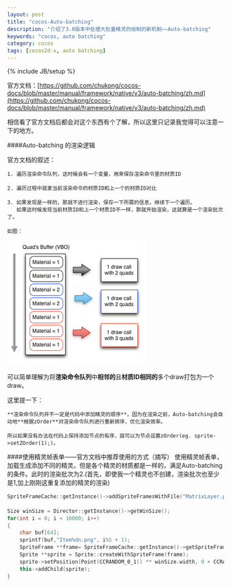 ```yaml
---
layout: post
title: "cocos-Auto-batching"
description: "介绍了3.0版本中处理大批量精灵的绘制的新机制——Auto-batching"
keywords: "cocos, auto batching"
category: cocos
tags: [cocos2d-x, auto batching]
---
```


{% include JB/setup %}

官方文档：[https://github.com/chukong/cocos-docs/blob/master/manual/framework/native/v3/auto-batching/zh.md](https://github.com/chukong/cocos-docs/blob/master/manual/framework/native/v3/auto-batching/zh.md)

相信看了官方文档后都会对这个东西有个了解，所以这里只记录我觉得可以注意一下的地方。

<!-- more -->

####Auto-batching 的渲染逻辑

官方文档的叙述：

	1. 遍历渲染命令队列，这时候会有一个变量，用来保存渲染命令里的材质ID

	2. 遍历过程中就拿当前渲染命令的材质ID和上一个的材质ID对比

	3. 如果发现是一样的，那就不进行渲染，保存一下所需的信息，继续下一个遍历。
	   如果这时候发现当前材质ID和上一个材质ID不一样，那就开始渲染，这就算是一个渲染批次了。

	如图：
![Auto-batching](/assets/images/auto-batching/auto-batching.png)

可以简单理解为将**渲染命令队列**中**相邻的**且**材质ID相同的**多个draw打包为一个draw。

这里提一下：

	**渲染命令队列并不一定是代码中添加精灵的顺序**，因为在渲染之前，Auto-batching会自动地**根据zOrder**对渲染命令队列进行重新排序，优化渲染效率。

	所以如果没有办法在代码上保持添加节点的有序，就可以为节点设置zOrder(eg. sprite->setZOrder(1);)。

####使用精灵帧表单——官方文档中推荐使用的方式（摘写）
使用精灵帧表单，加载生成添加不同的精灵。但是各个精灵的材质都是一样的，满足Auto-batching的条件。此时的渲染批次为2.(首先，即使我一个精灵也不创建，渲染批次也至少是1,加上刚刚这重复添加的精灵的渲染)

```cpp
SpriteFrameCache::getInstance()->addSpriteFramesWithFile("MatrixLayer.plist");

Size winSize = Director::getInstance()->getWinSize();
for(int i = 0; i < 10000; i++)
{
    char buf[64];
    sprintf(buf,"Item%dn.png", i%5 + 1);
    SpriteFrame **frame= SpriteFrameCache::getInstance()->getSpriteFrameByName(buf);
    Sprite **sprite = Sprite::createWithSpriteFrame(frame);
    sprite->setPosition(Point(CCRANDOM_0_1() ** winSize.width, 0 + CCRANDOM_0_1() ** winSize.height));
    this->addChild(sprite);
}
```
